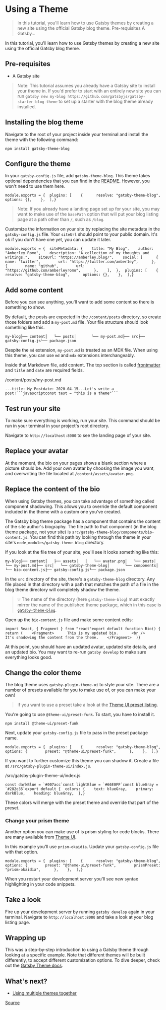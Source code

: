 # Using a Theme

> In this tutorial, you'll learn how to use Gatsby themes by creating a new site using the official Gatsby blog theme. Pre-requisites A Gatsby…

In this tutorial, you'll learn how to use Gatsby themes by creating a new site using the official Gatsby blog theme.

[](#pre-requisites)Pre-requisites
---------------------------------

*   A Gatsby site

> Note: This tutorial assumes you already have a Gatsby site to install your theme in. If you'd prefer to start with an entirely new site you can run `gatsby new my-blog https://github.com/gatsbyjs/gatsby-starter-blog-theme` to set up a starter with the blog theme already installed.

[](#installing-the-blog-theme)Installing the blog theme
-------------------------------------------------------

Navigate to the root of your project inside your terminal and install the theme with the following command:

    npm install gatsby-theme-blog

[](#configure-the-theme)Configure the theme
-------------------------------------------

In your `gatsby-config.js` file, add `gatsby-theme-blog`. This theme takes optional dependencies that you can find in the [README](https://github.com/gatsbyjs/themes/tree/master/packages/gatsby-theme-blog#theme-options). However, you won't need to use them here.

    module.exports = {  plugins: [    {      resolve: "gatsby-theme-blog",      options: {},    },  ],}

> Note: If you already have a landing page set up for your site, you may want to make use of the `basePath` option that will put your blog listing page at a path other than `/`, such as `/blog`.

Customize the information on your site by replacing the site metadata in the `gatsby-config.js` file. Your `siteUrl` should point to your public domain. It's ok if you don't have one yet, you can update it later.

    module.exports = {  siteMetadata: {    title: "My Blog",    author: "Amberley Romo",    description: "A collection of my thoughts and writings.",    siteUrl: "https://amberley.blog/",    social: [      {        name: "twitter",        url: "https://twitter.com/amber1ey",      },      {        name: "github",        url: "https://github.com/amberleyromo",      },    ],  },  plugins: [    {      resolve: "gatsby-theme-blog",      options: {},    },  ],}

[](#add-some-content)Add some content
-------------------------------------

Before you can see anything, you'll want to add some content so there is something to show.

By default, the posts are expected in the `/content/posts` directory, so create those folders and add a `my-post.md` file. Your file structure should look something like this.

    my-blog├── content│   └── posts│       └── my-post.md├── src├── gatsby-config.js└── package.json

Despite the `md` extension, `my-post.md` is treated as an MDX file. When using this theme, you can use `md` and `mdx` extensions interchangeably.

Inside that Markdown file, add content. The top section is called [frontmatter](chrome-extension://cjedbglnccaioiolemnfhjncicchinao/docs/how-to/routing/mdx/writing-pages/#using-frontmatter-in-mdx) and `title` and `date` are required fields.

/content/posts/my-post.md

    ---title: My Postdate: 2020-04-15---Let's write a post!```javascriptconst test = "this is a theme"```

[](#test-run-your-site)Test run your site
-----------------------------------------

To make sure everything is working, run your site. This command should be run in your terminal in your project's root directory.

Navigate to `http://localhost:8000` to see the landing page of your site.

[](#replace-your-avatar)Replace your avatar
-------------------------------------------

At the moment, the bio on your pages shows a blank section where a picture should be. Add your own avatar by choosing the image you want, and overwriting the file located at `/content/assets/avatar.png`.

[](#replace-the-content-of-the-bio)Replace the content of the bio
-----------------------------------------------------------------

When using Gatsby themes, you can take advantage of something called component shadowing. This allows you to override the default component included in the theme with a custom one you've created.

The Gatsby blog theme package has a component that contains the content of the site author's biography. The file path to that component (in the blog theme package, not your site) is `src/gatsby-theme-blog/components/bio-content.js`. You can find this path by looking through the theme in your site's `node_modules/gatsby-theme-blog` directory.

If you look at the file tree of your site, you'll see it looks something like this:

    my-blog├── content│   ├── assets│   │   └── avatar.png│   └── posts│       └── my-post.md├── src│   └── gatsby-theme-blog│       └── components│           └── bio-content.js├── gatsby-config.js└── package.json

In the `src` directory of the site, there's a `gatsby-theme-blog` directory. Any file placed in that directory with a path that matches the path of a file in the blog theme directory will completely shadow the theme.

> 💡 The name of the directory (here `gatsby-theme-blog`) must exactly mirror the name of the published theme package, which in this case is [`gatsby-theme-blog`](https://www.npmjs.com/package/gatsby-theme-blog).

Open up the `bio-content.js` file and make some content edits:

    import React, { Fragment } from "react"export default function Bio() {  return (    <Fragment>      This is my updated bio.      <br />      It's shadowing the content from the theme.    </Fragment>  )}

At this point, you should have an updated avatar, updated site details, and an updated bio. You may want to re-run `gatsby develop` to make sure everything looks good.

[](#change-the-color-theme)Change the color theme
-------------------------------------------------

The blog theme uses `gatsby-plugin-theme-ui` to style your site. There are a number of presets available for you to make use of, or you can make your own!

> If you want to use a preset take a look at the [Theme UI preset listing](https://theme-ui.com/packages/presets).

You're going to use `@theme-ui/preset-funk`. To start, you have to install it.

    npm install @theme-ui/preset-funk

Next, update your `gatsby-config.js` file to pass in the preset package name.

    module.exports = {  plugins: [    {      resolve: "gatsby-theme-blog",      options: {        preset: "@theme-ui/preset-funk",      },    },  ],}

If you want to further customize this theme you can shadow it. Create a file at `/src/gatsby-plugin-theme-ui/index.js`.

/src/gatsby-plugin-theme-ui/index.js

    const darkBlue = `#007acc`const lightBlue = `#66E0FF`const blueGray = `#282c35`export default {  colors: {    text: blueGray,    primary: darkBlue,    heading: blueGray,  },}

These colors will merge with the preset theme and override that part of the preset.

### [](#change-your-prism-theme)Change your prism theme

Another option you can make use of is prism styling for code blocks. There are many available from [Theme UI](https://theme-ui.com/packages/prism#syntax-themes).

In this example you'll use `prism-okaidia`. Update your `gatsby-config.js` file with that option.

    module.exports = {  plugins: [    {      resolve: "gatsby-theme-blog",      options: {        preset: "@theme-ui/preset-funk",        prismPreset: "prism-okaidia",      },    },  ],}

When you restart your development server you'll see new syntax highlighting in your code snippets.

[](#take-a-look)Take a look
---------------------------

Fire up your development server by running `gatsby develop` again in your terminal. Navigate to `http://localhost:8000` and take a look at your blog listing page.

[](#wrapping-up)Wrapping up
---------------------------

This was a step-by-step introduction to using a Gatsby theme through looking at a specific example. Note that different themes will be built differently, to accept different customization options. To dive deeper, check out the [Gatsby Theme docs](chrome-extension://cjedbglnccaioiolemnfhjncicchinao/docs/themes/).

[](#whats-next)What's next?
---------------------------

*   [Using multiple themes together](chrome-extension://cjedbglnccaioiolemnfhjncicchinao/tutorial/using-multiple-themes-together/)


[Source](https://www.gatsbyjs.com/tutorial/using-a-theme/)
